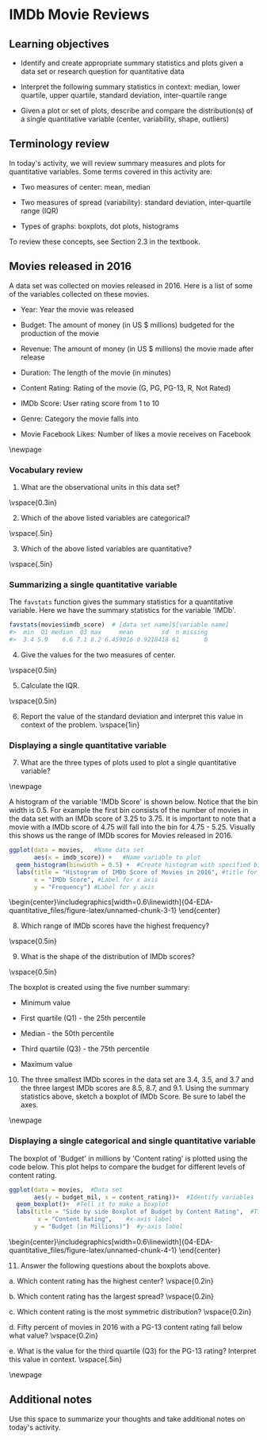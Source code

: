 # IMDb Movie Reviews

## Learning objectives

* Identify and create appropriate summary statistics and plots
  given a data set or research question for quantitative data

* Interpret the following summary statistics in context:
  median, lower quartile, upper quartile,
  standard deviation, inter-quartile range

* Given a plot or set of plots, describe and compare the distribution(s)
  of a single quantitative variable
  (center, variability, shape, outliers)

## Terminology review

In today's activity, we will review summary measures and plots for quantitative variables.  Some terms covered in this activity are:

* Two measures of center: mean, median

* Two measures of spread (variability): standard deviation, inter-quartile range (IQR)

* Types of graphs: boxplots, dot plots, histograms

To review these concepts, see Section 2.3 in the textbook.

## Movies released in 2016

A data set was collected on movies released in 2016.  Here is a list of some of the variables collected on these movies.

* Year: Year the movie was released

* Budget: The amount of money (in US $ millions) budgeted for the production of the movie

* Revenue: The amount of money (in US $ millions) the movie made after release

* Duration: The length of the movie (in minutes)

* Content Rating: Rating of the movie (G, PG, PG-13, R, Not Rated)

* IMDb Score: User rating score from 1 to 10

* Genre: Category the movie falls into

* Movie Facebook Likes: Number of likes a movie receives on Facebook

\newpage

### Vocabulary review

1. What are the observational units in this data set?

\vspace{0.3in}

2. Which of the above listed variables are categorical?

\vspace{.5in}

3. Which of the above listed variables are quantitative?

\vspace{.5in}



### Summarizing a single quantitative variable

The `favstats` function gives the summary statistics for a quantitative variable. Here we have the summary statistics for the variable 'IMDb'.


```r
favstats(movies$imdb_score)  # [data set name]$[variable name]
#>  min  Q1 median  Q3 max     mean        sd  n missing
#>  3.4 5.9    6.6 7.1 8.2 6.459016 0.9218418 61       0
```


4. Give the values for the two measures of center.

\vspace{0.5in}

5. Calculate the IQR.

\vspace{0.5in}

6. Report the value of the standard deviation and interpret this value in context of the problem.
\vspace{1in}

### Displaying a single quantitative variable

7. What are the three types of plots used to plot a single quantitative variable?

\newpage

A histogram of the variable 'IMDb Score' is shown below.  Notice that the bin width is 0.5.  For example the first bin consists of the number of movies in the data set with an IMDb score of 3.25 to 3.75.  It is important to note that a movie with a IMDb score of 4.75 will fall into the bin for 4.75 - 5.25.  Visually this shows us the range of IMDb scores for Movies released in 2016.


```r
ggplot(data = movies,   #Name data set
       aes(x = imdb_score)) +   #Name variable to plot
  geom_histogram(binwidth = 0.5) +  #Create histogram with specified binwidth
  labs(title = "Histogram of IMDb Score of Movies in 2016", #title for plot
       x = "IMDb Score", #Label for x axis
       y = "Frequency") #Label for y axis
```



\begin{center}\includegraphics[width=0.6\linewidth]{04-EDA-quantitative_files/figure-latex/unnamed-chunk-3-1} \end{center}


8. Which range of IMDb scores have the highest frequency?

\vspace{0.5in}

9. What is the shape of the distribution of IMDb scores?

\vspace{0.5in}

The boxplot is created using the five number summary:

* Minimum value

* First quartile (Q1) - the 25th percentile

* Median - the 50th percentile

* Third quartile (Q3) - the 75th percentile

* Maximum value

10.  The three smallest IMDb scores in the data set are 3.4, 3.5, and 3.7 and the three largest IMDb scores are 8.5, 8.7, and 9.1.  Using the summary statistics above, sketch a boxplot of IMDb Score.  Be sure to label the axes.

\newpage

### Displaying a single categorical and single quantitative variable

The boxplot of 'Budget' in millions by 'Content rating' is plotted using the code below.  This plot helps to compare the budget for different levels of content rating.


```r
ggplot(data = movies,  #Data set
       aes(y = budget_mil, x = content_rating))+  #Identify variables
  geom_boxplot()+  #Tell it to make a boxplot
  labs(title = "Side by side Boxplot of Budget by Content Rating",  #Title
        x = "Content Rating",    #x-axis label
       y = "Budget (in Millions)")  #y-axis label
```



\begin{center}\includegraphics[width=0.6\linewidth]{04-EDA-quantitative_files/figure-latex/unnamed-chunk-4-1} \end{center}

11. Answer the following questions about the boxplots above.

   a. Which content rating has the highest center?
\vspace{0.2in}

   b. Which content rating has the largest spread?
\vspace{0.2in}

   c. Which content rating is the most symmetric distribution?
\vspace{0.2in}

   d. Fifty percent of movies in 2016 with a PG-13 content rating fall below what value?
\vspace{0.2in}

   e.  What is the value for the third quartile (Q3) for the PG-13 rating?  Interpret this value in context.
\vspace{.5in}


\newpage

## Additional notes

Use this space to summarize your thoughts and take additional notes on today's activity.
